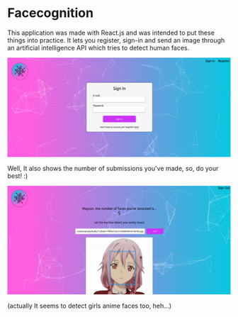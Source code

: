 # Facecognition

This application was made with React.js and was intended to put these things into practice.
It lets you register, sign-in and send an image through an artificial intelligence API which tries to detect human faces.

![](images/home_screenshot.png)

Well, It also shows the number of submissions you've made, so, do your best! :)

![](images/detect_screenshot.png)

(actually It seems to detect girls anime faces too, heh...)

